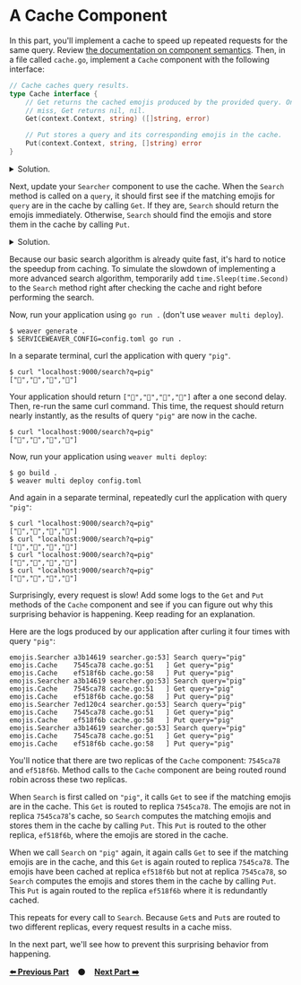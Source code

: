 # A Cache Component

In this part, you'll implement a cache to speed up repeated requests for the
same query. Review [the documentation on component
semantics][component_semantics]. Then, in a file called `cache.go`, implement a
`Cache` component with the following interface:

```go
// Cache caches query results.
type Cache interface {
    // Get returns the cached emojis produced by the provided query. On cache
    // miss, Get returns nil, nil.
    Get(context.Context, string) ([]string, error)

    // Put stores a query and its corresponding emojis in the cache.
    Put(context.Context, string, []string) error
}
```

<details>
<summary>Solution.</summary>

https://github.com/ServiceWeaver/workshops/blob/5b26ed2f334b061315b49320cf9ee04fc0e009e3/07/cache.go#L15-L60
</details>

Next, update your `Searcher` component to use the cache. When the `Search`
method is called on a `query`, it should first see if the matching emojis for
`query` are in the cache by calling `Get`. If they are, `Search` should return
the emojis immediately. Otherwise, `Search` should find the emojis and store
them in the cache by calling `Put`.

<details>
<summary>Solution.</summary>

https://github.com/ServiceWeaver/workshops/blob/5b26ed2f334b061315b49320cf9ee04fc0e009e3/07/searcher.go#L32-L36
https://github.com/ServiceWeaver/workshops/blob/5b26ed2f334b061315b49320cf9ee04fc0e009e3/07/searcher.go#L41-L47
https://github.com/ServiceWeaver/workshops/blob/5b26ed2f334b061315b49320cf9ee04fc0e009e3/07/searcher.go#L69-L72
</details>

Because our basic search algorithm is already quite fast, it's hard to notice
the speedup from caching. To simulate the slowdown of implementing a more
advanced search algorithm, temporarily add `time.Sleep(time.Second)` to the
`Search` method right after checking the cache and right before performing the
search.

Now, run your application using `go run .` (don't use `weaver multi deploy`).

```
$ weaver generate .
$ SERVICEWEAVER_CONFIG=config.toml go run .
```

In a separate terminal, curl the application with query `"pig"`.

```
$ curl "localhost:9000/search?q=pig"
["🐖","🐗","🐷","🐽"]
```

Your application should return `["🐖","🐗","🐷","🐽"]` after a one second delay.
Then, re-run the same curl command. This time, the request should return nearly
instantly, as the results of query `"pig"` are now in the cache.

```
$ curl "localhost:9000/search?q=pig"
["🐖","🐗","🐷","🐽"]
```

Now, run your application using `weaver multi deploy`:

```
$ go build .
$ weaver multi deploy config.toml
```

And again in a separate terminal, repeatedly curl the application with query
`"pig"`:

```
$ curl "localhost:9000/search?q=pig"
["🐖","🐗","🐷","🐽"]
$ curl "localhost:9000/search?q=pig"
["🐖","🐗","🐷","🐽"]
$ curl "localhost:9000/search?q=pig"
["🐖","🐗","🐷","🐽"]
$ curl "localhost:9000/search?q=pig"
["🐖","🐗","🐷","🐽"]
```

Surprisingly, every request is slow! Add some logs to the `Get` and `Put`
methods of the `Cache` component and see if you can figure out why this
surprising behavior is happening. Keep reading for an explanation.

Here are the logs produced by our application after curling it four times with
query `"pig"`:

```
emojis.Searcher a3b14619 searcher.go:53] Search query="pig"
emojis.Cache    7545ca78 cache.go:51   ] Get query="pig"
emojis.Cache    ef518f6b cache.go:58   ] Put query="pig"
emojis.Searcher a3b14619 searcher.go:53] Search query="pig"
emojis.Cache    7545ca78 cache.go:51   ] Get query="pig"
emojis.Cache    ef518f6b cache.go:58   ] Put query="pig"
emojis.Searcher 7ed120c4 searcher.go:53] Search query="pig"
emojis.Cache    7545ca78 cache.go:51   ] Get query="pig"
emojis.Cache    ef518f6b cache.go:58   ] Put query="pig"
emojis.Searcher a3b14619 searcher.go:53] Search query="pig"
emojis.Cache    7545ca78 cache.go:51   ] Get query="pig"
emojis.Cache    ef518f6b cache.go:58   ] Put query="pig"
```

You'll notice that there are two replicas of the `Cache` component: `7545ca78`
and `ef518f6b`. Method calls to the `Cache` component are being routed round
robin across these two replicas.

When `Search` is first called on `"pig"`, it calls `Get` to see if the matching
emojis are in the cache. This `Get` is routed to replica `7545ca78`. The emojis
are not in replica `7545ca78`'s cache, so `Search` computes the matching emojis
and stores them in the cache by calling `Put`. This `Put` is routed to the other
replica, `ef518f6b`, where the emojis are stored in the cache.

When we call `Search` on `"pig"` again, it again calls `Get` to see if the
matching emojis are in the cache, and this `Get` is again routed to replica
`7545ca78`. The emojis have been cached at replica `ef518f6b` but not at replica
`7545ca78`, so `Search` computes the emojis and stores them in the cache by
calling `Put`. This `Put` is again routed to the replica `ef518f6b` where it is
redundantly cached.

This repeats for every call to `Search`. Because `Get`s and `Put`s are routed to
two different replicas, every request results in a cache miss.

In the next part, we'll see how to prevent this surprising behavior from
happening.

[**:arrow_left: Previous Part**](../06)
&nbsp;&nbsp;&nbsp;:black_circle:&nbsp;&nbsp;&nbsp;
[**Next Part :arrow_right:**](../08)

[component_semantics]: https://serviceweaver.dev/docs.html#components-semantics
